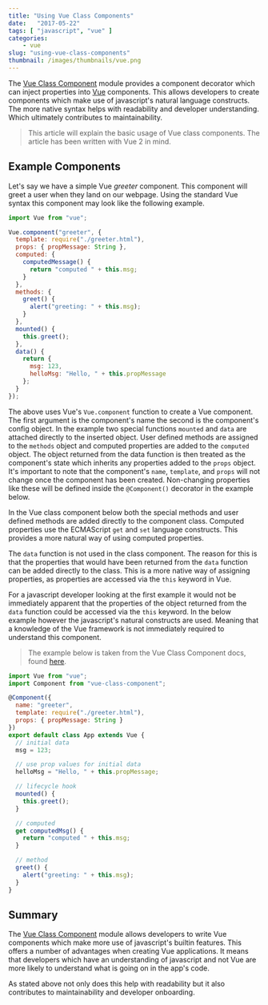 ```yaml
---
title: "Using Vue Class Components"
date:   "2017-05-22"
tags: [ "javascript", "vue" ]
categories:
    - vue
slug: "using-vue-class-components"
thumbnail: /images/thumbnails/vue.png
---
```


The [Vue Class Component][vcc] module provides a component decorator which can inject properties into [Vue][vue] components.
This allows developers to create components which make use of javascript's natural language constructs.
The more native syntax helps with readability and developer understanding.
Which ultimately contributes to maintainability.

<!--more-->

>This article will explain the basic usage of Vue class components.
The article has been written with Vue 2 in mind.

## Example Components

Let's say we have a simple Vue _greeter_ component.
This component will greet a user when they land on our webpage.
Using the standard Vue syntax this component may look like the following example.

```javascript
import Vue from "vue";

Vue.component("greeter", {
  template: require("./greeter.html"),
  props: { propMessage: String },
  computed: {
    computedMessage() {
      return "computed " + this.msg;
    }
  },
  methods: {
    greet() {
      alert("greeting: " + this.msg);
    }
  },
  mounted() {
    this.greet();
  },
  data() {
    return {
      msg: 123,
      helloMsg: "Hello, " + this.propMessage
    };
  }
});
```

The above uses Vue's `Vue.component` function to create a Vue component.
The first argument is the component's name the second is the component's config object.
In the example two special functions `mounted` and `data` are attached directly to the inserted object.
User defined methods are assigned to the `methods` object and computed properties are added to the `computed` object.
The object returned from the data function is then treated as the component's state which inherits any properties added to the `props` object.
It's important to note that the component's `name`, `template`, and `props` will not change once the component has been created.
Non-changing properties like these will be defined inside the `@Component()` decorator in the example below.

In the Vue class component below both the special methods and user defined methods are added directly to the component class.
Computed properties use the ECMAScript `get` and `set` language constructs.
This provides a more natural way of using computed properties.

The `data` function is not used in the class component.
The reason for this is that the properties that would have been returned from the `data` function can be added directly to the class.
This is a more native way of assigning properties, as properties are accessed via the `this` keyword in Vue.

For a javascript developer looking at the first example it would not be immediately 
apparent that the properties of the object returned from the `data` function could be accessed via the `this` keyword.
In the below example however the javascript's natural constructs are used.
Meaning that a knowledge of the Vue framework is not immediately required to understand this component.

>The example below is taken from the Vue Class Component docs, found [here][vccExample].

```javascript
import Vue from "vue";
import Component from "vue-class-component";

@Component({
  name: "greeter",
  template: require("./greeter.html"),
  props: { propMessage: String }
})
export default class App extends Vue {
  // initial data
  msg = 123;

  // use prop values for initial data
  helloMsg = "Hello, " + this.propMessage;

  // lifecycle hook
  mounted() {
    this.greet();
  }

  // computed
  get computedMsg() {
    return "computed " + this.msg;
  }

  // method
  greet() {
    alert("greeting: " + this.msg);
  }
}
```

## Summary

The [Vue Class Component][vcc] module allows developers to write Vue components which 
make more use of javascript's builtin features.
This offers a number of advantages when creating Vue applications.
It means that developers which have an understanding of javascript and not Vue are more likely to understand
what is going on in the app's code.

As stated above not only does this help with readability but it also contributes to maintainability 
and developer onboarding.

[vue]: https://github.com/vuejs/vue
[vcc]: https://github.com/vuejs/vue-class-component
[vccExample]: https://github.com/vuejs/vue-class-component#example